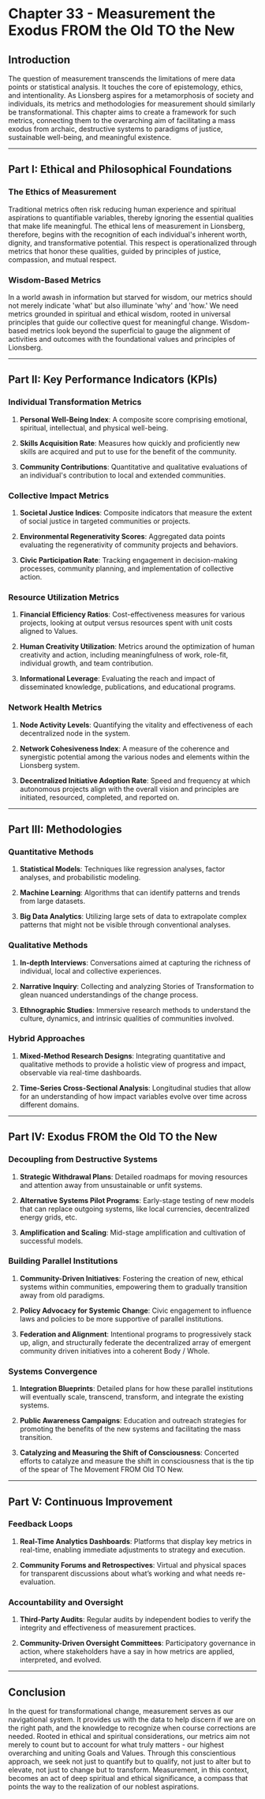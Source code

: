 # Chapter 33 - Measurement the Exodus FROM the Old TO the New

## Introduction

The question of measurement transcends the limitations of mere data points or statistical analysis. It touches the core of epistemology, ethics, and intentionality. As Lionsberg aspires for a metamorphosis of society and individuals, its metrics and methodologies for measurement should similarly be transformational. This chapter aims to create a framework for such metrics, connecting them to the overarching aim of facilitating a mass exodus from archaic, destructive systems to paradigms of justice, sustainable well-being, and meaningful existence.

---

## Part I: Ethical and Philosophical Foundations

### The Ethics of Measurement

Traditional metrics often risk reducing human experience and spiritual aspirations to quantifiable variables, thereby ignoring the essential qualities that make life meaningful. The ethical lens of measurement in Lionsberg, therefore, begins with the recognition of each individual's inherent worth, dignity, and transformative potential. This respect is operationalized through metrics that honor these qualities, guided by principles of justice, compassion, and mutual respect.

### Wisdom-Based Metrics

In a world awash in information but starved for wisdom, our metrics should not merely indicate 'what' but also illuminate 'why' and 'how.' We need metrics grounded in spiritual and ethical wisdom, rooted in universal principles that guide our collective quest for meaningful change. Wisdom-based metrics look beyond the superficial to gauge the alignment of activities and outcomes with the foundational values and principles of Lionsberg.

---

## Part II: Key Performance Indicators (KPIs)

### Individual Transformation Metrics

1. **Personal Well-Being Index**: A composite score comprising emotional, spiritual, intellectual, and physical well-being.
    
2. **Skills Acquisition Rate**: Measures how quickly and proficiently new skills are acquired and put to use for the benefit of the community.
    
3. **Community Contributions**: Quantitative and qualitative evaluations of an individual's contribution to local and extended communities.
    

### Collective Impact Metrics

1. **Societal Justice Indices**: Composite indicators that measure the extent of social justice in targeted communities or projects.
    
2. **Environmental Regenerativity Scores**: Aggregated data points evaluating the regenerativity of community projects and behaviors.
    
3. **Civic Participation Rate**: Tracking engagement in decision-making processes, community planning, and implementation of collective action.
    

### Resource Utilization Metrics

1. **Financial Efficiency Ratios**: Cost-effectiveness measures for various projects, looking at output versus resources spent with unit costs aligned to Values.
    
2. **Human Creativity Utilization**: Metrics around the optimization of human creativity and action, including meaningfulness of work, role-fit, individual growth, and team contribution.
    
3. **Informational Leverage**: Evaluating the reach and impact of disseminated knowledge, publications, and educational programs.
    

### Network Health Metrics

1. **Node Activity Levels**: Quantifying the vitality and effectiveness of each decentralized node in the system.
    
2. **Network Cohesiveness Index**: A measure of the coherence and synergistic potential among the various nodes and elements within the Lionsberg system.
    
3. **Decentralized Initiative Adoption Rate**: Speed and frequency at which autonomous projects align with the overall vision and principles are initiated, resourced, completed, and reported on.
    

---

## Part III: Methodologies

### Quantitative Methods

1. **Statistical Models**: Techniques like regression analyses, factor analyses, and probabilistic modeling.
    
2. **Machine Learning**: Algorithms that can identify patterns and trends from large datasets.
    
3. **Big Data Analytics**: Utilizing large sets of data to extrapolate complex patterns that might not be visible through conventional analyses.
    

### Qualitative Methods

1. **In-depth Interviews**: Conversations aimed at capturing the richness of individual, local and collective experiences.
    
2. **Narrative Inquiry**: Collecting and analyzing Stories of Transformation to glean nuanced understandings of the change process.
    
3. **Ethnographic Studies**: Immersive research methods to understand the culture, dynamics, and intrinsic qualities of communities involved.
    

### Hybrid Approaches

1. **Mixed-Method Research Designs**: Integrating quantitative and qualitative methods to provide a holistic view of progress and impact, observable via real-time dashboards.
    
2. **Time-Series Cross-Sectional Analysis**: Longitudinal studies that allow for an understanding of how impact variables evolve over time across different domains.
    

---

## Part IV: Exodus FROM the Old TO the New

### Decoupling from Destructive Systems

1. **Strategic Withdrawal Plans**: Detailed roadmaps for moving resources and attention away from unsustainable or unfit systems.
    
2. **Alternative Systems Pilot Programs**: Early-stage testing of new models that can replace outgoing systems, like local currencies, decentralized energy grids, etc.
    
3. **Amplification and Scaling**: Mid-stage amplification and cultivation of successful models. 
### Building Parallel Institutions

1. **Community-Driven Initiatives**: Fostering the creation of new, ethical systems within communities, empowering them to gradually transition away from old paradigms.
    
2. **Policy Advocacy for Systemic Change**: Civic engagement to influence laws and policies to be more supportive of parallel institutions.
    
3. **Federation and Alignment**: Intentional programs to progressively stack up, align, and structurally federate the decentralized array of emergent community driven initiatives into a coherent Body / Whole. 
### Systems Convergence

1. **Integration Blueprints**: Detailed plans for how these parallel institutions will eventually scale, transcend, transform, and integrate the existing systems. 
    
2. **Public Awareness Campaigns**: Education and outreach strategies for promoting the benefits of the new systems and facilitating the mass transition.
    
3. **Catalyzing and Measuring the Shift of Consciousness**: Concerted efforts to catalyze and measure the shift in consciousness that is the tip of the spear of The Movement FROM Old TO New. 
    

---

## Part V: Continuous Improvement

### Feedback Loops

1. **Real-Time Analytics Dashboards**: Platforms that display key metrics in real-time, enabling immediate adjustments to strategy and execution.
    
2. **Community Forums and Retrospectives**: Virtual and physical spaces for transparent discussions about what’s working and what needs re-evaluation.
    

### Accountability and Oversight

1. **Third-Party Audits**: Regular audits by independent bodies to verify the integrity and effectiveness of measurement practices.
    
2. **Community-Driven Oversight Committees**: Participatory governance in action, where stakeholders have a say in how metrics are applied, interpreted, and evolved.
    

---

## Conclusion

In the quest for transformational change, measurement serves as our navigational system. It provides us with the data to help discern if we are on the right path, and the knowledge to recognize when course corrections are needed. Rooted in ethical and spiritual considerations, our metrics aim not merely to count but to account for what truly matters - our highest overarching and uniting Goals and Values. Through this conscientious approach, we seek not just to quantify but to qualify, not just to alter but to elevate, not just to change but to transform. Measurement, in this context, becomes an act of deep spiritual and ethical significance, a compass that points the way to the realization of our noblest aspirations.